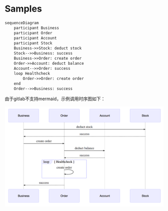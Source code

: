 # Samples

```mermaid
sequenceDiagram
    participant Business
    participant Order
    participant Account
    participant Stock
    Business->>Stock: deduct stock
    Stock-->>Business: success
    Business->>Order: create order
    Order->>Account: deduct balance
    Account-->>Order: success
    loop Healthcheck
        Order->>Order: create order
    end
    Order-->>Business: success
```

由于gitlab不支持mermaid，示例调用时序图如下：

![时序图](../resources/sequence-diagram.png)